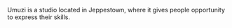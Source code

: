 Umuzi is a studio located in Jeppestown, where it gives people opportunity to express their skills.
